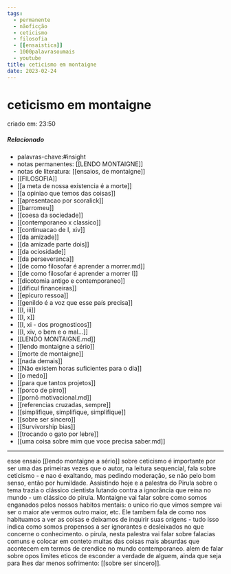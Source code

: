 ```yaml
---
tags:
  - permanente
  - nãoficção
  - ceticismo
  - filosofia
  - [[ensaistica]]
  - 1000palavrasoumais
  - youtube
title: ceticismo em montaigne
date: 2023-02-24
---
```

# ceticismo em montaigne
criado em: 23:50

##### Relacionado
- palavras-chave:#insight 
- notas permanentes: [[LENDO MONTAIGNE]]
- notas de literatura: [[ensaios, de montaigne]] 
- [[FILOSOFIA]] 
- [[a meta de nossa existencia é a morte]]
- [[a opiniao que temos das coisas]]
- [[apresentacao por scoralick]]
- [[barromeu]]
- [[coesa da sociedade]]
- [[contemporaneo x classico]]
- [[continuacao de I, xiv]]
- [[da amizade]]
- [[da amizade parte dois]]
- [[da ociosidade]]
- [[da perseveranca]]
- [[de como filosofar é aprender a morrer.md]]
- [[de como filosofar é aprender a morrer I]]
- [[dicotomia antigo e contemporaneo]]
- [[dificul financeiras]]
- [[epicuro ressoa]]
- [[genildo é a voz que esse país precisa]]
- [[I, iii]]
- [[I, x]]
- [[I, xi - dos prognosticos]]
- [[I, xiv, o bem e o mal...]]
- [[LENDO MONTAIGNE.md]]
- [[lendo montaigne a sério]]
- [[morte de montaigne]]
- [[nada demais]]
- [[Não existem horas suficientes para o dia]]
- [[o medo]]
- [[para que tantos projetos]]
- [[porco de pirro]]
- [[pornô motivacional.md]]
- [[referencias cruzadas, sempre]]
- [[simplifique, simplifique, simplifique]]
- [[sobre ser sincero]]
- [[Survivorship bias]]
- [[trocando o gato por lebre]]
- [[uma coisa sobre mim que voce precisa saber.md]]

---

esse ensaio [[lendo montaigne a sério]] sobre ceticismo é importante por ser uma das primeiras vezes que o autor, na leitura sequencial, fala sobre ceticismo - e nao é exaltando, mas pedindo moderação, se não pelo bom senso, então por humildade. Assistindo hoje e a palestra do Pirula sobre o tema trazia o clássico cientista lutando contra a ignorância que reina no mundo - um clássico do pirula. Montaigne vai falar sobre como somos enganados pelos nossos habitos mentais: o unico rio que vimos sempre vai ser o maior ate vermos outro maior, etc. Ele tambem fala de como nos habituamos a ver as coisas e deixamos de inquirir suas origens - tudo isso indica como somos propensos a ser ignorantes e desleixados no que concerne o conhecimento. o pirula, nesta palestra vai falar sobre falacias comuns e colocar em conteto muitas das coisas mais absurdas que acontecem em termos de crendice no mundo contemporaneo. alem de falar sobre opos limites eticos de esconder a verdade de alguem, ainda que seja para lhes dar menos sofrimento: [[sobre ser sincero]].
